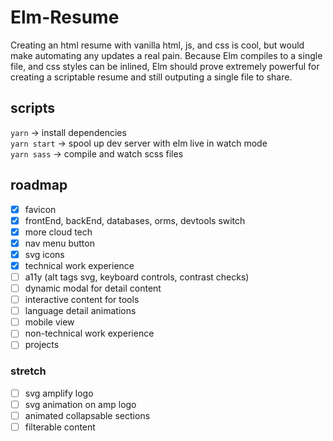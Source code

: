 # Elm-Resume

Creating an html resume with vanilla html, js, and css is cool, but would make automating any updates a real pain. Because Elm compiles to a single file, and css styles can be inlined, Elm should prove extremely powerful for creating a scriptable resume and still outputing a single file to share.

## scripts

`yarn` -> install dependencies <br>
`yarn start` -> spool up dev server with elm live in watch mode <br>
`yarn sass` -> compile and watch scss files <br>

## roadmap

- [x] favicon
- [x] frontEnd, backEnd, databases, orms, devtools switch
- [x] more cloud tech
- [x] nav menu button
- [x] svg icons
- [x] technical work experience
- [ ] a11y (alt tags svg, keyboard controls, contrast checks)
- [ ] dynamic modal for detail content
- [ ] interactive content for tools
- [ ] language detail animations
- [ ] mobile view
- [ ] non-technical work experience
- [ ] projects

### stretch

- [ ] svg amplify logo
- [ ] svg animation on amp logo
- [ ] animated collapsable sections
- [ ] filterable content
